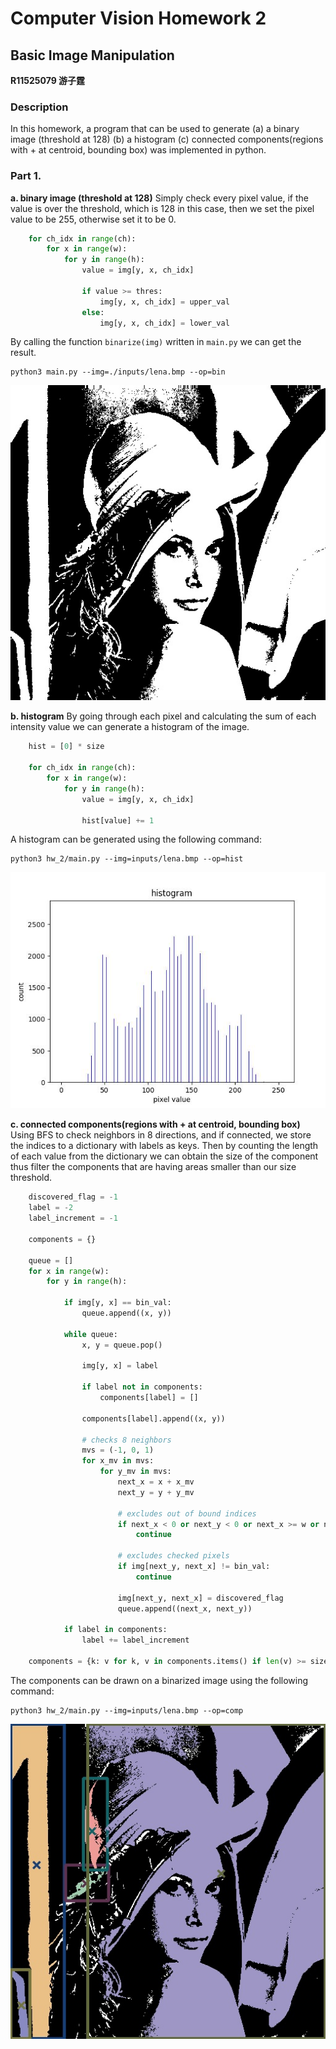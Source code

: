 # Computer Vision Homework 2

## Basic Image Manipulation

**R11525079 游子霆**

### Description
In this homework, a program that can be used to generate
(a) a binary image (threshold at 128)
(b) a histogram
(c) connected components(regions with + at centroid, bounding box)
was implemented in python.


### Part 1.
**a. binary image (threshold at 128)**
Simply check every pixel value, if the value is over the threshold, which is 128 in this case, then we set the pixel value to be 255, otherwise set it to be 0.
```python
    for ch_idx in range(ch):
        for x in range(w):
            for y in range(h):
                value = img[y, x, ch_idx]

                if value >= thres:
                    img[y, x, ch_idx] = upper_val
                else:
                    img[y, x, ch_idx] = lower_val
```
By calling the function `binarize(img)` written in `main.py` we can get the result.
```shell
python3 main.py --img=./inputs/lena.bmp --op=bin
```
![bin.jpg](assets/bin.jpg)

**b. histogram**
By going through each pixel and calculating the sum of each intensity value we can generate a histogram of the image.
```python
    hist = [0] * size

    for ch_idx in range(ch):
        for x in range(w):
            for y in range(h):
                value = img[y, x, ch_idx]

                hist[value] += 1
```
A histogram can be generated using the following command:
```shell
python3 hw_2/main.py --img=inputs/lena.bmp --op=hist
```
![hist.jpg](assets/hist.jpg)

**c. connected components(regions with + at centroid, bounding box)**
Using BFS to check neighbors in 8 directions, and if connected, we store the indices to a dictionary with labels as keys. Then by counting the length of each value from the dictionary we can obtain the size of the component thus filter the components that are having areas smaller than our size threshold.
```python
    discovered_flag = -1
    label = -2
    label_increment = -1

    components = {}

    queue = []
    for x in range(w):
        for y in range(h):

            if img[y, x] == bin_val:
                queue.append((x, y))

            while queue:
                x, y = queue.pop()

                img[y, x] = label

                if label not in components:
                    components[label] = []

                components[label].append((x, y))

                # checks 8 neighbors
                mvs = (-1, 0, 1)
                for x_mv in mvs:
                    for y_mv in mvs:
                        next_x = x + x_mv
                        next_y = y + y_mv

                        # excludes out of bound indices
                        if next_x < 0 or next_y < 0 or next_x >= w or next_y >= h:
                            continue

                        # excludes checked pixels
                        if img[next_y, next_x] != bin_val:
                            continue

                        img[next_y, next_x] = discovered_flag
                        queue.append((next_x, next_y))

            if label in components:
                label += label_increment

    components = {k: v for k, v in components.items() if len(v) >= size_thres}

```
The components can be drawn on a binarized image using the following command:
```shell
python3 hw_2/main.py --img=inputs/lena.bmp --op=comp
```
![connected_components.jpg](assets/connected_components.jpg)
